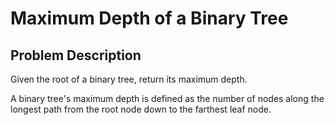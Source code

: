 # Maximum Depth of a Binary Tree

## Problem Description
Given the root of a binary tree, return its maximum depth.

A binary tree's maximum depth is defined as the number of nodes along the longest path from the root node down to the farthest leaf node.
